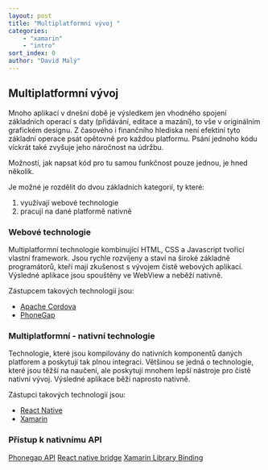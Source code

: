 ```yaml
---
layout: post
title: "Multiplatformní vývoj "
categories:
    - "xamarin"
    - "intro"
sort_index: 0
author: "David Malý"
--- 
```



## Multiplatformní vývoj


Mnoho aplikací v dnešní době je výsledkem jen vhodného spojení základních operací s daty (přidávání, editace a mazání), to vše v originálním grafickém designu. Z časového i finančního hlediska není efektiní tyto základní operace psát opětovně pro každou platformu. Psání jednoho kódu víckrát také zvyšuje jeho náročnost na údržbu.



Možností, jak napsat kód pro tu samou funkčnost pouze jednou, je hned několik.



Je možné je rozdělit do dvou základních kategorií, ty které:
1. využívají webové technologie
2. pracují na dané platformě nativně


### Webové technologie


Multiplatformní technologie kombinující HTML, CSS a Javascript tvořící vlastní framework. Jsou rychle rozvíjeny a staví na široké základně programátorů, kteří mají zkušenost s vývojem čistě webových aplikací. Výsledné aplikace jsou spouštěny ve WebView a neběží nativně.



Zástupcem takových technologií jsou:


- [Apache Cordova](https://cordova.apache.org/)
- [PhoneGap](http://www.phonegap.com)


### Multiplatformní - nativní technologie


Technologie, které jsou kompilovány do nativních komponentů daných platforem a poskytují tak plnou integraci. Většinou se jedná o technologie, které jsou těžší na naučení, ale poskytují mnohem lepší nástroje pro čistě nativní vývoj. Výsledné aplikace běží naprosto nativně.



Zástupci takových technologií jsou:


- [React Native](https://facebook.github.io/react-native/)
- [Xamarin](https://www.xamarin.com/)


### Přístup k nativnímu API
[Phonegap API](http://www.tricedesigns.com/2012/03/01/phonegap-native-plugins/)
[React native bridge](https://tadeuzagallo.com/blog/react-native-bridge/)
[Xamarin Library Binding](https://developer.xamarin.com/guides/cross-platform/application_fundamentals/building_cross_platform_applications/part_1_-_understanding_the_xamarin_mobile_platform/)